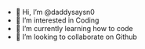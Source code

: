 - 👋 Hi, I’m @daddysaysn0
- 👀 I’m interested in Coding
- 🌱 I’m currently learning how to code
- 💞️ I’m looking to collaborate on Github

<!---
daddysaysn0/daddysaysn0 is a ✨ special ✨ repository because its `README.md` (this file) appears on your GitHub profile.
You can click the Preview link to take a look at your changes.
--->

